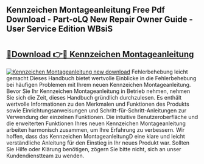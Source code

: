 ## Kennzeichen Montageanleitung Free Pdf Download - Part-oLQ New Repair Owner Guide - User Service Edition WBsiS

# <h2><a href="http://df712u.blite.top/?on=Kennzeichen+Montageanleitung">🔗Download 👉🔴 Kennzeichen Montageanleitung</a></h2>

[![Kennzeichen Montageanleitung new download](https://i.imgur.com/lujVjoI.png)](http://df712u.blite.top/?on=Kennzeichen+Montageanleitung)
Fehlerbehebung leicht gemacht Dieses Handbuch bietet wertvolle Einblicke in die Fehlerbehebung bei häufigen Problemen mit Ihrem neuen Kennzeichen Montageanleitung. Bevor Sie Ihr Kennzeichen Montageanleitung in Betrieb nehmen, nehmen Sie sich die Zeit, dieses Handbuch gründlich durchzulesen. Es enthält wertvolle Informationen zu den Merkmalen und Funktionen des Produkts sowie Einrichtungsanweisungen und Schritt-für-Schritt-Anleitungen zur Verwendung der einzelnen Funktionen. Die intuitive Benutzeroberfläche und die erweiterten Funktionen Ihres neuen Kennzeichen Montageanleitung arbeiten harmonisch zusammen, um Ihre Erfahrung zu verbessern. Wir hoffen, dass das Kennzeichen MontageanleitungD eine klare und leicht verständliche Anleitung für den Einstieg in Ihr neues Produkt war. Sollten Sie Hilfe oder Klärung benötigen, zögern Sie bitte nicht, sich an unser Kundendienstteam zu wenden.

